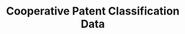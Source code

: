 ---
layout: default
bigquery: https://console.cloud.google.com/bigquery?p=patents-public-data&d=cpc&page=dataset
citation: '“Cooperative Patent Classification” by the EPO and USPTO, for public use. '
contributors: EPO, USPTO
cost: None
description: Cooperative Patent Classification Data contains the scheme and definitions
  of the Cooperative Patent Classification system for classifying patent documents.
  The CPC is the result of a partnership between the EPO and the USPTO in their joint
  effort to develop a common, internationally compatible classification system for
  technical documents, in particular patent publications, which will be used by both
  offices in the patent granting process
documentation: https://www.cooperativepatentclassification.org/cpcSchemeAndDefinitions
last_edit: Mon, 04 Apr 2022 19:07:06 GMT
location: https://www.cooperativepatentclassification.org/index
maintained_by: USPTO, EPO
schema_fields: '[''additional_only'', ''ipc_concordant'', ''residual_references'',
  ''level'', ''ipcConcordant'', ''children'', ''sizeCache'', ''title_part'', ''child_groups'',
  ''definition'', ''breakdown_code'', ''dateRevised'', ''date_revised'', ''residualReferences'',
  ''synonyms'', ''informative_references'', ''title_full'', ''parents'', ''not_allocatable'',
  ''application_references'', ''informativeReferences'', ''symbol'', ''breakdownCode'',
  ''status'', ''childGroups'', ''limiting_references'', ''limitingReferences'', ''titleFull'',
  ''titlePart'', ''glossary'', ''notAllocatable'', ''applicationReferences'']'
shortname: cooperative_patent_classification
tags:
- patents
- science
title: Cooperative Patent Classification Data
uuid: 984374a7-16e9-4b35-9445-458daceb01bf
---